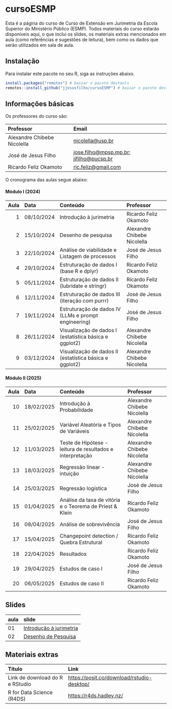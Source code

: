 
<!-- README.md is generated from README.Rmd. Please edit that file -->

# cursoESMP

Esta é a página do curso de Curso de Extensão em Jurimetria da Escola
Superior do Ministério Público (ESMP). Todos materiais do curso estarão
disponíveis aqui, o que inclui os slides, os materiais extras
mencionados em aula (como referências e sugestões de leitura), bem como
os dados que serão utilizados em sala de aula.

## Instalação

Para instalar este pacote no seu R, siga as instruções abaixo.

``` r
install.packages("remotes") # baixar o pacote devtools
remotes::install_github("jjesusfilho/cursoESMP") # baixar o pacote deste curso
```

## Informações básicas

Os professores do curso são:

| Professor                   | Email                                       |
|:----------------------------|:--------------------------------------------|
| Alexandre Chibebe Nicolella | <nicolella@usp.br>                          |
| José de Jesus Filho         | <jose.filho@mpsp.mp.br>; <jjfilho@pucsp.br> |
| Ricardo Feliz Okamoto       | <ric.feliz@gmail.com>                       |

O cronograma das aulas segue abaixo:

#### Módulo I (2024)

| Aula | Data       | Conteúdo                                                | Professor                   |
|-----:|:-----------|:--------------------------------------------------------|:----------------------------|
|    1 | 08/10/2024 | Introdução à jurimetria                                 | Ricardo Feliz Okamoto       |
|    2 | 15/10/2024 | Desenho de pesquisa                                     | Alexandre Chibebe Nicolella |
|    3 | 22/10/2024 | Análise de viabilidade e Listagem de processos          | José de Jesus Filho         |
|    4 | 29/10/2024 | Estruturação de dados I (base R e dplyr)                | Ricardo Feliz Okamoto       |
|    5 | 05/11/2024 | Estruturação de dados II (lubridate e stringr)          | Ricardo Feliz Okamoto       |
|    6 | 12/11/2024 | Estruturação de dados III (iteração com purrr)          | José de Jesus Filho         |
|    7 | 19/11/2024 | Estruturação de dados IV (LLMs e prompt engineering)    | José de Jesus Filho         |
|    8 | 26/11/2024 | Visualização de dados I (estatística básica e ggplot2)  | Alexandre Chibebe Nicolella |
|    9 | 03/12/2024 | Visualização de dados II (estatística básica e ggplot2) | Alexandre Chibebe Nicolella |

#### Módulo II (2025)

| Aula | Data       | Conteúdo                                                  | Professor                   |
|-----:|:-----------|:----------------------------------------------------------|:----------------------------|
|   10 | 18/02/2025 | Introdução à Probabilidade                                | Alexandre Chibebe Nicolella |
|   11 | 25/02/2025 | Variável Aleatória e Tipos de Variáveis                   | Alexandre Chibebe Nicolella |
|   12 | 11/03/2025 | Teste de Hipótese - leitura de resultados e interpretação | Alexandre Chibebe Nicolella |
|   13 | 18/03/2025 | Regressão linear - intuição                               | Alexandre Chibebe Nicolella |
|   14 | 25/03/2025 | Regressão logística                                       | José de Jesus Filho         |
|   15 | 01/04/2025 | Análise da taxa de vitória e o Teorema de Priest & Klein  | Ricardo Feliz Okamoto       |
|   16 | 08/04/2025 | Análise de sobrevivência                                  | José de Jesus Filho         |
|   17 | 15/04/2025 | Changepoint detection / Quebra Estrutural                 | Ricardo Feliz Okamoto       |
|   18 | 22/04/2025 | Resultados                                                | Ricardo Feliz Okamoto       |
|   19 | 29/04/2025 | Estudos de caso I                                         | José de Jesus Filho         |
|   20 | 06/05/2025 | Estudos de caso II                                        | Ricardo Feliz Okamoto       |

## Slides

| aula | slide                                                                                                  |
|:-----|:-------------------------------------------------------------------------------------------------------|
| 01   | [Introdução à jurimetria](https://raw.githubusercontent.com/jjesusfilho/cursoESMP/main/slides/a01.pdf) |
| 02   | [Desenho de Pesquisa](https://raw.githubusercontent.com/jjesusfilho/cursoESMP/main/slides/Aula1.html) |

## Materiais extras

| Título                          | Link                                         |
|:--------------------------------|:---------------------------------------------|
| Link de download do R e RStudio | <https://posit.co/download/rstudio-desktop/> |
| R for Data Science (R4DS)       | <https://r4ds.hadley.nz/>                    |
